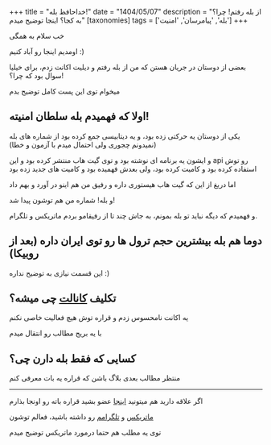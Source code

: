 +++
title = "خداحافظ بله!"
date = "1404/05/07"
description = "از بله رفتم! چرا؟ به کجا؟ اینجا توضیح میدم"
[taxonomies]
tags = ['بله', 'پیامرسان', 'امنیت']
+++

خب سلام به همگی

اومدیم اینجا رو آباد کنیم :)

بعضی از دوستان در جریان هستن که من از بله رفتم و دیلیت اکانت زدم، برای خیلیا سوال بود که چرا؟!

میخوام توی این پست کامل توضیح بدم

## اولا که فهمیدم بله سلطان امنیته!
یکی از دوستان یه حرکتی زده بود، و یه دیتابیسی جمع کرده بود از شماره های بله (نمیدونم چجوری ولی احتمال میدم با آزمون و خطا)

و ایشون یه برنامه ای نوشته بود و توی گیت هاب منتشر کرده بود و این api رو توش استفاده کرده بود و کامیت کرده بود، ولی بعدش فهمیده بود و کامیت های جدید زده بود

اما دریغ از این که گیت هاب هیستوری داره و رفیق من هم اینو در آورد و بهم داد

و بله! شماره من هم توشون پیدا شد!

و فهمیدم که دیگه نباید تو بله بمونم، به جاش چند تا از رفیقامو بردم ماتریکس و تلگرام.

## دوما هم بله بیشترین حجم ترول ها رو توی ایران داره (بعد از روبیکا)

این قسمت نیازی به توضیح نداره :)

## تکلیف [کانالت](https://ble.ir/devhub) چی میشه؟

یه اکانت نامحسوس زدم و قراره توش هیچ فعالیت خاصی نکنم

با یه بریج مطالب رو انتقال میدم

## کسایی که فقط بله دارن چی؟

منتظر مطالب بعدی بلاگ باشن که قراره یه بات معرفی کنم

---

اگر علاقه دارید هم میتونید [اینجا](https://ble.ir/daradege) عضو بشید قراره باته رو اونجا بذارم

[ماتریکس](https://matrix.to/#/@daradege:envs.net) و [تلگرامم](https://t.me/daradege) رو داشته باشید، فعالم توشون

توی یه مطلب هم حتما درمورد ماتریکس توضیح میدم
